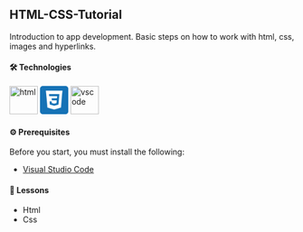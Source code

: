 ## HTML-CSS-Tutorial

Introduction to app development. Basic steps on how to work with  html, css, images and hyperlinks. 
<h4> 🛠 Technologies</h4>
<p>
<img src="https://raw.githubusercontent.com/syvixor/skills-icons/71b9b462fbccbe41e27705378b8e694ddc7eccd7/icons/html.svg" title="html" width="50" height="50"/>
<img src="https://raw.githubusercontent.com/syvixor/skills-icons/71b9b462fbccbe41e27705378b8e694ddc7eccd7/icons/css3.svg" title="css" width="50" height="50"/>
<img src="https://raw.githubusercontent.com/syvixor/skills-icons/71b9b462fbccbe41e27705378b8e694ddc7eccd7/icons/visualstudiocode.svg" title="vscode" width="50" height="50"/>
</p>
<h4> ⚙ Prerequisites</h4>
<p>Before you start, you must install the following:</p>
<ul>
  <li>
    <a href="https://code.visualstudio.com/download" target="_blank">Visual Studio Code</a>
  </li>
</ul>    

<h4> 📙 Lessons </h4>
<ul>
  <li>Html</li>
  <li>Css</li>
</ul>

